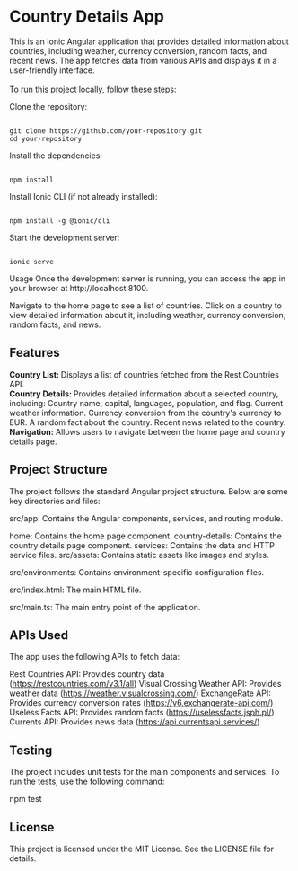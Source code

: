 <h1>Country Details App</h1>
This is an Ionic Angular application that provides detailed information about countries, including weather, currency conversion, random facts, and recent news. The app fetches data from various APIs and displays it in a user-friendly interface.
<br><br>
To run this project locally, follow these steps:

Clone the repository:
<pre><code>
git clone https://github.com/your-repository.git
cd your-repository  </code></pre>

Install the dependencies:

<pre><code>
npm install </code></pre>

Install Ionic CLI (if not already installed):
<pre><code>
npm install -g @ionic/cli </code></pre>


Start the development server:

<pre><code>
ionic serve </code></pre>


Usage
Once the development server is running, you can access the app in your browser at http://localhost:8100.

Navigate to the home page to see a list of countries.
Click on a country to view detailed information about it, including weather, currency conversion, random facts, and news.
<h2>Features</h2>
<b>Country List: </b> Displays a list of countries fetched from the Rest Countries API.<br>
<b>Country Details: </b> Provides detailed information about a selected country, including:
Country name, capital, languages, population, and flag.
Current weather information.
Currency conversion from the country's currency to EUR.
A random fact about the country.
Recent news related to the country.<br>
<b>Navigation:</b> Allows users to navigate between the home page and country details page.


<h2>Project Structure</h2>
The project follows the standard Angular project structure. Below are some key directories and files:

src/app: Contains the Angular components, services, and routing module.

home: Contains the home page component.
country-details: Contains the country details page component.
services: Contains the data and HTTP service files.
src/assets: Contains static assets like images and styles.

src/environments: Contains environment-specific configuration files.

src/index.html: The main HTML file.

src/main.ts: The main entry point of the application.

<h2>APIs Used</h2>
The app uses the following APIs to fetch data:

Rest Countries API: Provides country data (https://restcountries.com/v3.1/all)
Visual Crossing Weather API: Provides weather data (https://weather.visualcrossing.com/)
ExchangeRate API: Provides currency conversion rates (https://v6.exchangerate-api.com/)
Useless Facts API: Provides random facts (https://uselessfacts.jsph.pl/)
Currents API: Provides news data (https://api.currentsapi.services/)

<h2>Testing</h2>
The project includes unit tests for the main components and services. To run the tests, use the following command:


npm test

<h2>License</h2>
This project is licensed under the MIT License. See the LICENSE file for details.
